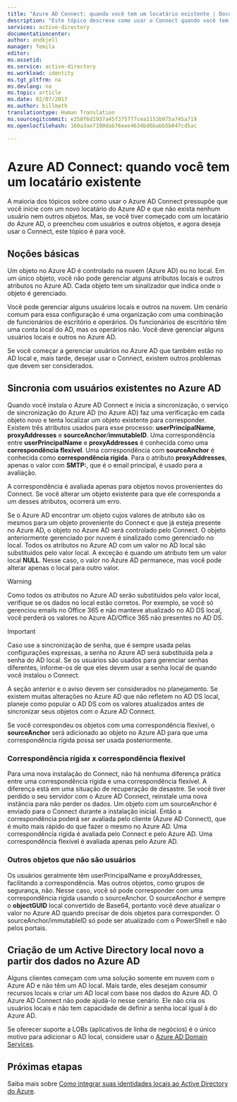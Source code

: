 ```yaml
---
title: "Azure AD Connect: quando você tem um locatário existente | Documentos da Microsoft"
description: "Este tópico descreve como usar o Connect quando você tem um locatário existente do Azure AD."
services: active-directory
documentationcenter: 
author: andkjell
manager: femila
editor: 
ms.assetid: 
ms.service: active-directory
ms.workload: identity
ms.tgt_pltfrm: na
ms.devlang: na
ms.topic: article
ms.date: 02/07/2017
ms.author: billmath
translationtype: Human Translation
ms.sourcegitcommit: e358f6d1937a45f375777cea1153b975a745a719
ms.openlocfilehash: 160a3ae7190dab76eee4634bd6babb5b047cd5ac

---
```


# <a name="azure-ad-connect-when-you-have-an-existent-tenant"></a>Azure AD Connect: quando você tem um locatário existente
A maioria dos tópicos sobre como usar o Azure AD Connect pressupõe que você inicie com um novo locatário do Azure AD e que não exista nenhum usuário nem outros objetos. Mas, se você tiver começado com um locatário do Azure AD, o preencheu com usuários e outros objetos, e agora deseja usar o Connect, este tópico é para você.

## <a name="the-basics"></a>Noções básicas
Um objeto no Azure AD é controlado na nuvem (Azure AD) ou no local. Em um único objeto, você não pode gerenciar alguns atributos locais e outros atributos no Azure AD. Cada objeto tem um sinalizador que indica onde o objeto é gerenciado.

Você pode gerenciar alguns usuários locais e outros na nuvem. Um cenário comum para essa configuração é uma organização com uma combinação de funcionários de escritório e operários. Os funcionários de escritório têm uma conta local do AD, mas os operários não. Você deve gerenciar alguns usuários locais e outros no Azure AD.

Se você começar a gerenciar usuários no Azure AD que também estão no AD local e, mais tarde, desejar usar o Connect, existem outros problemas que devem ser considerados.

## <a name="sync-with-existing-users-in-azure-ad"></a>Sincronia com usuários existentes no Azure AD
Quando você instala o Azure AD Connect e inicia a sincronização, o serviço de sincronização do Azure AD (no Azure AD) faz uma verificação em cada objeto novo e tenta localizar um objeto existente para corresponder. Existem três atributos usados para esse processo: **userPrincipalName**, **proxyAddresses** e **sourceAnchor**/**immutableID**. Uma correspondência entre **userPrincipalName** e **proxyAddresses** é conhecida como uma **correspondência flexível**. Uma correspondência com **sourceAnchor** é conhecida como **correspondência rígida**. Para o atributo **proxyAddresses**, apenas o valor com **SMTP:**, que é o email principal, é usado para a avaliação.

A correspondência é avaliada apenas para objetos novos provenientes do Connect. Se você alterar um objeto existente para que ele corresponda a um desses atributos, ocorrerá um erro.

Se o Azure AD encontrar um objeto cujos valores de atributo são os mesmos para um objeto proveniente do Connect e que já esteja presente no Azure AD, o objeto no Azure AD será controlado pelo Connect. O objeto anteriormente gerenciado por nuvem é sinalizado como gerenciado no local. Todos os atributos no Azure AD com um valor no AD local são substituídos pelo valor local. A exceção é quando um atributo tem um valor local **NULL**. Nesse caso, o valor no Azure AD permanece, mas você pode alterar apenas o local para outro valor.

> [!WARNING]
> Como todos os atributos no Azure AD serão substituídos pelo valor local, verifique se os dados no local estão corretos. Por exemplo, se você só gerenciou emails no Office 365 e não manteve atualizado no AD DS local, você perderá os valores no Azure AD/Office 365 não presentes no AD DS.

> [!IMPORTANT]
> Caso use a sincronização de senha, que é sempre usada pelas configurações expressas, a senha no Azure AD será substituída pela a senha do AD local. Se os usuários são usados para gerenciar senhas diferentes, informe-os de que eles devem usar a senha local de quando você instalou o Connect.

A seção anterior e o aviso devem ser considerados no planejamento. Se existem muitas alterações no Azure AD que não refletem no AD DS local, planeje como popular o AD DS com os valores atualizados antes de sincronizar seus objetos com o Azure AD Connect.

Se você correspondeu os objetos com uma correspondência flexível, o **sourceAnchor** será adicionado ao objeto no Azure AD para que uma correspondência rígida possa ser usada posteriormente.

### <a name="hard-match-vs-soft-match"></a>Correspondência rígida x correspondência flexível
Para uma nova instalação do Connect, não há nenhuma diferença prática entre uma correspondência rígida e uma correspondência flexível. A diferença está em uma situação de recuperação de desastre. Se você tiver perdido o seu servidor com o Azure AD Connect, reinstale uma nova instância para não perder os dados. Um objeto com um sourceAnchor é enviado para o Connect durante a instalação inicial. Então a correspondência poderá ser avaliada pelo cliente (Azure AD Connect), que é muito mais rápido do que fazer o mesmo no Azure AD. Uma correspondência rígida é avaliada pelo Connect e pelo Azure AD. Uma correspondência flexível é avaliada apenas pelo Azure AD.

### <a name="other-objects-than-users"></a>Outros objetos que não são usuários
Os usuários geralmente têm userPrincipalName e proxyAddresses, facilitando a correspondência. Mas outros objetos, como grupos de segurança, não. Nesse caso, você só pode corresponder com uma correspondência rígida usando o sourceAnchor. O sourceAnchor é sempre o **objectGUID** local convertido de Base64, portanto você deve atualizar o valor no Azure AD quando precisar de dois objetos para corresponder. O sourceAnchor/immutableID só pode ser atualizado com o PowerShell e não pelos portais.

## <a name="create-a-new-on-premises-active-directory-from-data-in-azure-ad"></a>Criação de um Active Directory local novo a partir dos dados no Azure AD
Alguns clientes começam com uma solução somente em nuvem com o Azure AD e não têm um AD local. Mais tarde, eles desejam consumir recursos locais e criar um AD local com base nos dados do Azure AD. O Azure AD Connect não pode ajudá-lo nesse cenário. Ele não cria os usuários locais e não tem capacidade de definir a senha local igual à do Azure AD.

Se oferecer suporte a LOBs (aplicativos de linha de negócios) é o único motivo para adicionar o AD local, considere usar o [Azure AD Domain Services](../../active-directory-domain-services/index.md).

## <a name="next-steps"></a>Próximas etapas
Saiba mais sobre [Como integrar suas identidades locais ao Active Directory do Azure](active-directory-aadconnect.md).



<!--HONumber=Feb17_HO2-->


